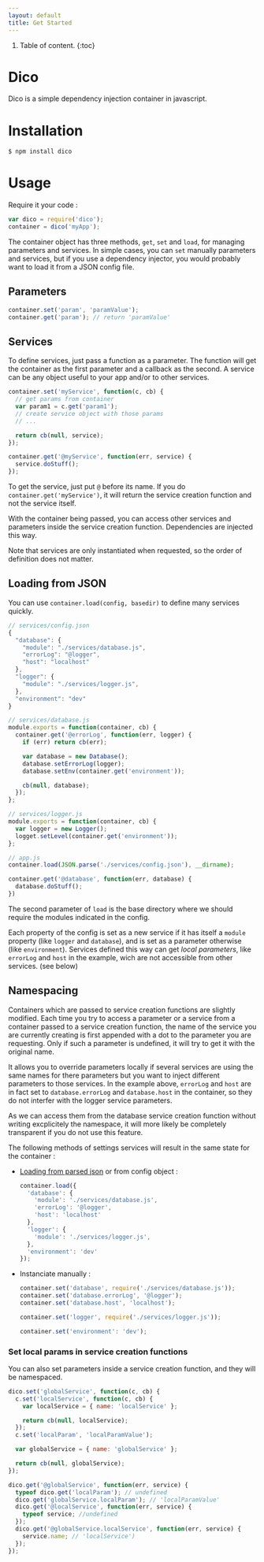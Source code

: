 ```yaml
---
layout: default
title: Get Started
---
```


1. Table of content.
{:toc}

# Dico

Dico is a simple dependency injection container in javascript.

# Installation
~~~ bash
$ npm install dico
~~~

# Usage

Require it your code :

~~~js
var dico = require('dico');
container = dico('myApp');
~~~

The container object has three methods, `get`, `set` and `load`, for managing parameters and services. In simple cases, you can `set` manually parameters and services, but if you use a dependency injector, you would probably want to load it from a JSON config file.

## Parameters
~~~js
container.set('param', 'paramValue');
container.get('param'); // return 'paramValue'
~~~

## Services
To define services, just pass a function as a parameter. The function will get the container as the first parameter and a callback as the second. A service can be any object useful to your app and/or to other services.

~~~js
container.set('myService', function(c, cb) {
  // get params from container
  var param1 = c.get('param1');
  // create service object with those params
  // ...

  return cb(null, service);
});

container.get('@myService', function(err, service) {
  service.doStuff();
});
~~~

To get the service, just put `@` before its name. If you do `container.get('myService')`, it will return the service creation function and not the service itself.

With the container being passed, you can access other services and parameters inside the service creation function. Dependencies are injected this way.

Note that services are only instantiated when requested, so the order of definition does not matter.

## Loading from JSON

You can use `container.load(config, basedir)` to define many services quickly.

~~~js
// services/config.json
{
  "database": {
    "module": "./services/database.js",
    "errorLog": "@logger",
    "host": "localhost"
  },
  "logger": {
    "module": "./services/logger.js",
  },
  "environment": "dev"
}
~~~

~~~js
// services/database.js
module.exports = function(container, cb) {
  container.get('@errorLog', function(err, logger) {
    if (err) return cb(err);

    var database = new Database();
    database.setErrorLog(logger);
    database.setEnv(container.get('environment'));

    cb(null, database);
  });
};
~~~

~~~js
// services/logger.js
module.exports = function(container, cb) {
  var logger = new Logger();
  logget.setLevel(container.get('environment'));
};
~~~

~~~js
// app.js
container.load(JSON.parse('./services/config.json'), __dirname);

container.get('@database', function(err, database) {
  database.doStuff();
})
~~~

The second parameter of `load` is the base directory where we should require the modules indicated in the config.

Each property of the config is set as a new service if it has itself a `module` property (like `logger` and `database`), and is set as a parameter otherwise (like `environment`). Services defined this way can get *local parameters*, like `errorLog` and `host` in the example, wich are not accessible from other services. (see below)

## Namespacing

Containers which are passed to service creation functions are slightly modified. Each time you try to access a parameter or a service from a container passed to a service creation function, the name of the service you are currently creating is first appended with a dot to the parameter you are requesting. Only if such a parameter is undefined, it will try to get it with the original name.

It allows you to override parameters locally if several services are using the same names for there parameters but you want to inject different parameters to those services. In the example above, `errorLog` and `host` are in fact set to `database.errorLog` and `database.host` in the container, so they do not interfer with the logger service parameters.

As we can access them from the database service creation function without writing excplicitely the namespace, it will more likely be completely transparent if you do not use this feature.

The following methods of settings services will result in the same state for the container :

* [Loading from parsed json](#loading-from-json) or from config object :

  ~~~ js
  container.load({
    'database': {
      'module': './services/database.js',
      'errorLog': '@logger',
      'host': 'localhost'
    },
    'logger': {
      'module': './services/logger.js',
    },
    'environment': 'dev'
  });
  ~~~
* Instanciate manually :

  ~~~ js
  container.set('database', require('./services/database.js'));
  container.set('database.errorLog', '@logger');
  container.set('database.host', 'localhost');

  container.set('logger', require('./services/logger.js'));

  container.set('environment': 'dev');
  ~~~

### Set local params in service creation functions

You can also set parameters inside a service creation function, and they will be namespaced.

~~~ js
dico.set('globalService', function(c, cb) {
  c.set('localService', function(c, cb) {
    var localService = { name: 'localService' };

    return cb(null, localService);
  });
  c.set('localParam', 'localParamValue');

  var globalService = { name: 'globalService' };

  return cb(null, globalService);
});

dico.get('@globalService', function(err, service) {
  typeof dico.get('localParam'); // undefined
  dico.get('globalService.localParam'); // 'localParamValue'
  dico.get('@localService', function(err, service) {
    typeof service; //undefined
  });
  dico.get('@globalService.localService', function(err, service) {
    service.name; // 'localService')
  });
});
~~~

